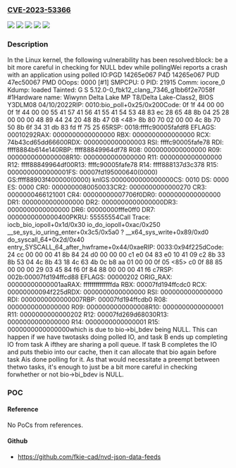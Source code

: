 ### [CVE-2023-53366](https://cve.mitre.org/cgi-bin/cvename.cgi?name=CVE-2023-53366)
![](https://img.shields.io/static/v1?label=Product&message=Linux&color=blue)
![](https://img.shields.io/static/v1?label=Version&message=&color=brightgreen)
![](https://img.shields.io/static/v1?label=Version&message=5.15%20&color=brightgreen)
![](https://img.shields.io/static/v1?label=Version&message=be4d234d7aebbfe0c233bc20b9cdef7ab3408ff4%20&color=brightgreen)
![](https://img.shields.io/static/v1?label=Vulnerability&message=n%2Fa&color=blue)

### Description

In the Linux kernel, the following vulnerability has been resolved:block: be a bit more careful in checking for NULL bdev while pollingWei reports a crash with an application using polled IO:PGD 14265e067 P4D 14265e067 PUD 47ec50067 PMD 0Oops: 0000 [#1] SMPCPU: 0 PID: 21915 Comm: iocore_0 Kdump: loaded Tainted: G S                5.12.0-0_fbk12_clang_7346_g1bb6f2e7058f #1Hardware name: Wiwynn Delta Lake MP T8/Delta Lake-Class2, BIOS Y3DLM08 04/10/2022RIP: 0010:bio_poll+0x25/0x200Code: 0f 1f 44 00 00 0f 1f 44 00 00 55 41 57 41 56 41 55 41 54 53 48 83 ec 28 65 48 8b 04 25 28 00 00 00 48 89 44 24 20 48 8b 47 08 <48> 8b 80 70 02 00 00 4c 8b 70 50 8b 6f 34 31 db 83 fd ff 75 25 65RSP: 0018:ffffc90005fafdf8 EFLAGS: 00010292RAX: 0000000000000000 RBX: 0000000000000000 RCX: 74b43cd65dd66600RDX: 0000000000000003 RSI: ffffc90005fafe78 RDI: ffff8884b614e140RBP: ffff88849964df78 R08: 0000000000000000 R09: 0000000000000008R10: 0000000000000000 R11: 0000000000000000 R12: ffff88849964df00R13: ffffc90005fafe78 R14: ffff888137d3c378 R15: 0000000000000001FS:  00007fd195000640(0000) GS:ffff88903f400000(0000) knlGS:0000000000000000CS:  0010 DS: 0000 ES: 0000 CR0: 0000000080050033CR2: 0000000000000270 CR3: 0000000466121001 CR4: 00000000007706f0DR0: 0000000000000000 DR1: 0000000000000000 DR2: 0000000000000000DR3: 0000000000000000 DR6: 00000000fffe0ff0 DR7: 0000000000000400PKRU: 55555554Call Trace: iocb_bio_iopoll+0x1d/0x30 io_do_iopoll+0xac/0x250 __se_sys_io_uring_enter+0x3c5/0x5a0 ? __x64_sys_write+0x89/0xd0 do_syscall_64+0x2d/0x40 entry_SYSCALL_64_after_hwframe+0x44/0xaeRIP: 0033:0x94f225dCode: 24 cc 00 00 00 41 8b 84 24 d0 00 00 00 c1 e0 04 83 e0 10 41 09 c2 8b 33 8b 53 04 4c 8b 43 18 4c 63 4b 0c b8 aa 01 00 00 0f 05 <85> c0 0f 88 85 00 00 00 29 03 45 84 f6 0f 84 88 00 00 00 41 f6 c7RSP: 002b:00007fd194ffcd88 EFLAGS: 00000202 ORIG_RAX: 00000000000001aaRAX: ffffffffffffffda RBX: 00007fd194ffcdc0 RCX: 00000000094f225dRDX: 0000000000000000 RSI: 0000000000000000 RDI: 0000000000000007RBP: 00007fd194ffcdb0 R08: 0000000000000000 R09: 0000000000000008R10: 0000000000000001 R11: 0000000000000202 R12: 00007fd269d68030R13: 0000000000000000 R14: 0000000000000001 R15: 0000000000000000which is due to bio->bi_bdev being NULL. This can happen if we have twotasks doing polled IO, and task B ends up completing IO from task A ifthey are sharing a poll queue. If task B completes the IO and puts thebio into our cache, then it can allocate that bio again before task Ais done polling for it. As that would necessitate a preempt between thetwo tasks, it's enough to just be a bit more careful in checking forwhether or not bio->bi_bdev is NULL.

### POC

#### Reference
No PoCs from references.

#### Github
- https://github.com/fkie-cad/nvd-json-data-feeds

